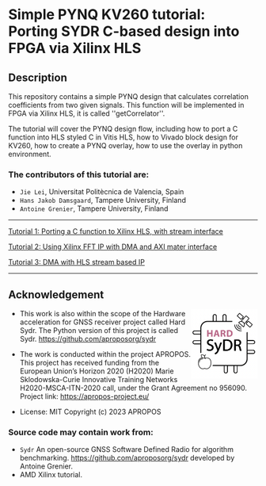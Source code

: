 
# Simple PYNQ KV260 tutorial: Porting SYDR C-based design into FPGA via Xilinx HLS
 

## Description

This repository contains a simple PYNQ design that calculates correlation coefficients from two given signals. This function will be implemented in FPGA via Xilinx HLS, it is called ''getCorrelator''.

The tutorial will cover the PYNQ design flow, including how to port a C function into HLS styled C in Vitis HLS, how to Vivado block design for KV260, how to create a PYNQ overlay, how to use the overlay in python environment.




### The contributors of this tutorial are:
- `Jie Lei`, Universitat Politècnica de Valencia, Spain
- `Hans Jakob Damsgaard`, Tampere University, Finland 
- `Antoine Grenier`, Tampere University, Finland 


 
 ---
[Tutorial 1: Porting a C function to Xilinx HLS, with stream interface](/Readme_getCorrelator.md)

[Tutorial 2: Using Xilinx FFT IP with DMA and AXI mater interface](/Readme_X_FFT.md)

[Tutorial 3: DMA with HLS stream based IP](/dma_ip_stream.md)

---


## Acknowledgement


<img align="right" src="https://raw.githubusercontent.com/aproposorg/KV260-PYNQ-tutorial/main/image/HWSYDR.png" height="140">

- This work is also within the scope of the Hardware acceleration for GNSS receiver project called Hard Sydr. The Python version of this project is called Sydr. https://github.com/aproposorg/sydr

- The work is conducted within the project APROPOS. This project has received funding from the European Union’s Horizon 2020 (H2020) Marie Sklodowska-Curie Innovative Training Networks H2020-MSCA-ITN-2020 call, under the Grant Agreement no 956090. Project link: https://apropos-project.eu/

- License: MIT Copyright (c) 2023 APROPOS


### Source code may contain work from:

- ``Sydr`` An open-source GNSS Software Defined Radio for algorithm benchmarking. https://github.com/aproposorg/sydr developed by Antoine Grenier.
- AMD Xilinx tutorial.


